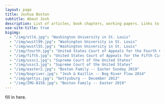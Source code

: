 ```yaml
---
layout: page
title: Joshua Boston
subtitle: About Josh
description: List of articles, book chapters, working papers. Links to abstracts and Google Scholar.
use-site-title: true
bigimg:
  - "/img/stl4.jpg": "Washington University in St. Louis"
  - "/img/wustl99.jpg": "Washington University in St. Louis"
  - "/img/wustl55.jpg": "Washington University in St. Louis"
  - "/img/fourth.jpg": "United States Court of Appeals for the Fourth Circuit"
  - "/img/fifth.jpg": "United States Court of Appeals for the Fifth Circuit"
  - "/img/ussc1.jpg": "Supreme Court of the United States"
  - "/img/ussc3.jpg": "Supreme Court of the United States"
  - "/img/easter2.jpg": "Boston Family -- Easter Sunday 2019"
  - "/img/bogriver.jpg": "Josh & Kaitlin -- Bog River Flow 2014"
  - "/img/gettys.jpg": "Gettysburg -- December 2013"
  - "/img/IMG-8158.jpg": "Boston Family -- Easter 2019"
---
```


<p align="justify">fill in here.</p>
